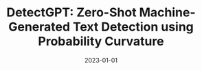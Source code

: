 ---
title: "DetectGPT: Zero-Shot Machine-Generated Text Detection using Probability Curvature"

authors:
- Eric Mitchell
- Yoonho Lee
- Sasha Khazatsky
- Christopher D. Manning
- Chelsea Finn

date: "2023-01-01"

publication: "ICML (Oral)"

links:
    paper: https://arxiv.org/abs/2301.11305v1.pdf
    code: https://github.com/eric-mitchell/detect-gpt
    website: https://ericmitchell.ai/detectgpt/
    demo: https://detectgpt.ericmitchell.ai
---